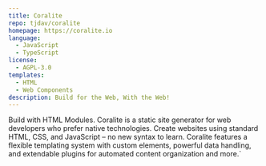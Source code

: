 ```yaml
---
title: Coralite
repo: tjdav/coralite
homepage: https://coralite.io
language:
  - JavaScript
  - TypeScript
license:
  - AGPL-3.0
templates:
  - HTML
  - Web Components
description: Build for the Web, With the Web!
---
```

Build with HTML Modules. Coralite is a static site generator for web developers who prefer native technologies. Create websites using standard HTML, CSS, and JavaScript – no new syntax to learn. Coralite features a flexible templating system with custom elements, powerful data handling, and extendable plugins for automated content organization and more.`